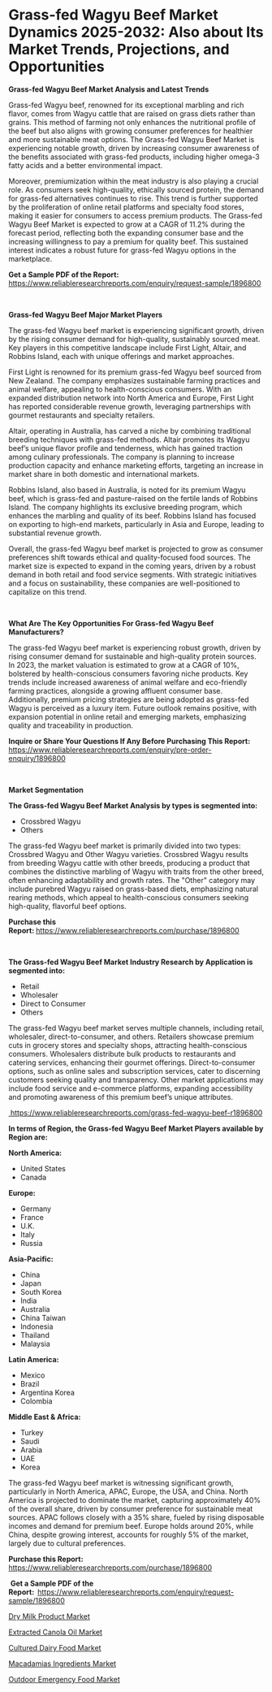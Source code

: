 <p><h1>Grass-fed Wagyu Beef Market Dynamics 2025-2032: Also about Its Market Trends, Projections, and Opportunities</h1></p><p><strong>Grass-fed Wagyu Beef Market Analysis and Latest Trends</strong></p>
<p><p>Grass-fed Wagyu beef, renowned for its exceptional marbling and rich flavor, comes from Wagyu cattle that are raised on grass diets rather than grains. This method of farming not only enhances the nutritional profile of the beef but also aligns with growing consumer preferences for healthier and more sustainable meat options. The Grass-fed Wagyu Beef Market is experiencing notable growth, driven by increasing consumer awareness of the benefits associated with grass-fed products, including higher omega-3 fatty acids and a better environmental impact.</p><p>Moreover, premiumization within the meat industry is also playing a crucial role. As consumers seek high-quality, ethically sourced protein, the demand for grass-fed alternatives continues to rise. This trend is further supported by the proliferation of online retail platforms and specialty food stores, making it easier for consumers to access premium products. The Grass-fed Wagyu Beef Market is expected to grow at a CAGR of 11.2% during the forecast period, reflecting both the expanding consumer base and the increasing willingness to pay a premium for quality beef. This sustained interest indicates a robust future for grass-fed Wagyu options in the marketplace.</p></p>
<p><strong>Get a Sample PDF of the Report:&nbsp;</strong> <a href="https://www.reliableresearchreports.com/enquiry/request-sample/1896800?utm_campaign=28&utm_medium=2&utm_source=Github&utm_content=ia&utm_term=15022025&utm_id=grass-fed-wagyu-beef">https://www.reliableresearchreports.com/enquiry/request-sample/1896800</a></p>
<p>&nbsp;</p>
<p><strong>Grass-fed Wagyu Beef Major Market Players</strong></p>
<p><p>The grass-fed Wagyu beef market is experiencing significant growth, driven by the rising consumer demand for high-quality, sustainably sourced meat. Key players in this competitive landscape include First Light, Altair, and Robbins Island, each with unique offerings and market approaches.</p><p>First Light is renowned for its premium grass-fed Wagyu beef sourced from New Zealand. The company emphasizes sustainable farming practices and animal welfare, appealing to health-conscious consumers. With an expanded distribution network into North America and Europe, First Light has reported considerable revenue growth, leveraging partnerships with gourmet restaurants and specialty retailers.</p><p>Altair, operating in Australia, has carved a niche by combining traditional breeding techniques with grass-fed methods. Altair promotes its Wagyu beef’s unique flavor profile and tenderness, which has gained traction among culinary professionals. The company is planning to increase production capacity and enhance marketing efforts, targeting an increase in market share in both domestic and international markets. </p><p>Robbins Island, also based in Australia, is noted for its premium Wagyu beef, which is grass-fed and pasture-raised on the fertile lands of Robbins Island. The company highlights its exclusive breeding program, which enhances the marbling and quality of its beef. Robbins Island has focused on exporting to high-end markets, particularly in Asia and Europe, leading to substantial revenue growth.</p><p>Overall, the grass-fed Wagyu beef market is projected to grow as consumer preferences shift towards ethical and quality-focused food sources. The market size is expected to expand in the coming years, driven by a robust demand in both retail and food service segments. With strategic initiatives and a focus on sustainability, these companies are well-positioned to capitalize on this trend.</p></p>
<p>&nbsp;</p>
<p><strong>What Are The Key Opportunities For Grass-fed Wagyu Beef Manufacturers?</strong></p>
<p><p>The grass-fed Wagyu beef market is experiencing robust growth, driven by rising consumer demand for sustainable and high-quality protein sources. In 2023, the market valuation is estimated to grow at a CAGR of 10%, bolstered by health-conscious consumers favoring niche products. Key trends include increased awareness of animal welfare and eco-friendly farming practices, alongside a growing affluent consumer base. Additionally, premium pricing strategies are being adopted as grass-fed Wagyu is perceived as a luxury item. Future outlook remains positive, with expansion potential in online retail and emerging markets, emphasizing quality and traceability in production.</p></p>
<p><strong>Inquire or Share Your Questions If Any Before Purchasing This Report:</strong> <a href="https://www.reliableresearchreports.com/enquiry/pre-order-enquiry/1896800?utm_campaign=28&utm_medium=2&utm_source=Github&utm_content=ia&utm_term=15022025&utm_id=grass-fed-wagyu-beef">https://www.reliableresearchreports.com/enquiry/pre-order-enquiry/1896800</a></p>
<p>&nbsp;</p>
<p><strong>Market Segmentation</strong></p>
<p><strong>The Grass-fed Wagyu Beef Market Analysis by types is segmented into:</strong></p>
<p><ul><li>Crossbred Wagyu</li><li>Others</li></ul></p>
<p><p>The grass-fed Wagyu beef market is primarily divided into two types: Crossbred Wagyu and Other Wagyu varieties. Crossbred Wagyu results from breeding Wagyu cattle with other breeds, producing a product that combines the distinctive marbling of Wagyu with traits from the other breed, often enhancing adaptability and growth rates. The "Other" category may include purebred Wagyu raised on grass-based diets, emphasizing natural rearing methods, which appeal to health-conscious consumers seeking high-quality, flavorful beef options.</p></p>
<p><strong>Purchase this Report:&nbsp;</strong><a href="https://www.reliableresearchreports.com/purchase/1896800?utm_campaign=28&utm_medium=2&utm_source=Github&utm_content=ia&utm_term=15022025&utm_id=grass-fed-wagyu-beef">https://www.reliableresearchreports.com/purchase/1896800</a></p>
<p>&nbsp;</p>
<p><strong>The Grass-fed Wagyu Beef Market Industry Research by Application is segmented into:</strong></p>
<p><ul><li>Retail</li><li>Wholesaler</li><li>Direct to Consumer</li><li>Others</li></ul></p>
<p><p>The grass-fed Wagyu beef market serves multiple channels, including retail, wholesaler, direct-to-consumer, and others. Retailers showcase premium cuts in grocery stores and specialty shops, attracting health-conscious consumers. Wholesalers distribute bulk products to restaurants and catering services, enhancing their gourmet offerings. Direct-to-consumer options, such as online sales and subscription services, cater to discerning customers seeking quality and transparency. Other market applications may include food service and e-commerce platforms, expanding accessibility and promoting awareness of this premium beef’s unique attributes.</p></p>
<p><a href="https://www.reliableresearchreports.com/grass-fed-wagyu-beef-r1896800?utm_campaign=28&utm_medium=2&utm_source=Github&utm_content=ia&utm_term=15022025&utm_id=grass-fed-wagyu-beef">&nbsp;https://www.reliableresearchreports.com/grass-fed-wagyu-beef-r1896800</a></p>
<p><strong>In terms of Region, the Grass-fed Wagyu Beef Market Players available by Region are:</strong></p>
<p>
    <p> <strong> North America: </strong>
        <ul>
            <li>United States</li>
            <li>Canada</li>
        </ul>
        </p> 
    <p> <strong> Europe: </strong>
        <ul>
            <li>Germany</li>
            <li>France</li>
            <li>U.K.</li>
            <li>Italy</li>
            <li>Russia</li>
        </ul>
        </p> 
    <p> <strong> Asia-Pacific: </strong>
        <ul>
            <li>China</li>
            <li>Japan</li>
            <li>South Korea</li>
            <li>India</li>
            <li>Australia</li>
            <li>China Taiwan</li>
            <li>Indonesia</li>
            <li>Thailand</li>
            <li>Malaysia</li>
        </ul>
        </p> 
    <p> <strong> Latin America: </strong>
        <ul>
            <li>Mexico</li>
            <li>Brazil</li>
            <li>Argentina Korea</li>
            <li>Colombia</li>
        </ul>
        </p> 
    <p> <strong> Middle East & Africa: </strong>
        <ul>
            <li>Turkey</li>
            <li>Saudi</li>
            <li>Arabia</li>
            <li>UAE</li>
            <li>Korea</li>
        </ul>
    </p>
    </p>
<p><p>The grass-fed Wagyu beef market is witnessing significant growth, particularly in North America, APAC, Europe, the USA, and China. North America is projected to dominate the market, capturing approximately 40% of the overall share, driven by consumer preference for sustainable meat sources. APAC follows closely with a 35% share, fueled by rising disposable incomes and demand for premium beef. Europe holds around 20%, while China, despite growing interest, accounts for roughly 5% of the market, largely due to cultural preferences.</p></p>
<p><strong>Purchase this Report: </strong><a href="https://www.reliableresearchreports.com/purchase/1896800?utm_campaign=28&utm_medium=2&utm_source=Github&utm_content=ia&utm_term=15022025&utm_id=grass-fed-wagyu-beef">https://www.reliableresearchreports.com/purchase/1896800</a></p>
<p>&nbsp;<strong>Get a Sample PDF of the Report:&nbsp;&nbsp;</strong><a href="https://www.reliableresearchreports.com/enquiry/request-sample/1896800?utm_campaign=28&utm_medium=2&utm_source=Github&utm_content=ia&utm_term=15022025&utm_id=grass-fed-wagyu-beef">https://www.reliableresearchreports.com/enquiry/request-sample/1896800</a></p>
<p><strong></strong></p>
<p><p><a href="https://github.com/benhaeneye/Market-Research-Report-List-1/blob/main/dry-milk-product-market.md?utm_campaign=28&utm_medium=2&utm_source=Github&utm_content=ia&utm_term=15022025&utm_id=grass-fed-wagyu-beef">Dry Milk Product Market</a></p><p><a href="https://github.com/mriwacraane/Market-Research-Report-List-1/blob/main/extracted-canola-oil-market.md?utm_campaign=28&utm_medium=2&utm_source=Github&utm_content=ia&utm_term=15022025&utm_id=grass-fed-wagyu-beef">Extracted Canola Oil Market</a></p><p><a href="https://github.com/ajatawlasta/Market-Research-Report-List-1/blob/main/cultured-dairy-food-market.md?utm_campaign=28&utm_medium=2&utm_source=Github&utm_content=ia&utm_term=15022025&utm_id=grass-fed-wagyu-beef">Cultured Dairy Food Market</a></p><p><a href="https://github.com/chikenmhamdi/Market-Research-Report-List-1/blob/main/macadamias-ingredients-market.md?utm_campaign=28&utm_medium=2&utm_source=Github&utm_content=ia&utm_term=15022025&utm_id=grass-fed-wagyu-beef">Macadamias Ingredients Market</a></p><p><a href="https://github.com/hunanuzmez/Market-Research-Report-List-1/blob/main/outdoor-emergency-food-market.md?utm_campaign=28&utm_medium=2&utm_source=Github&utm_content=ia&utm_term=15022025&utm_id=grass-fed-wagyu-beef">Outdoor Emergency Food Market</a></p></p>